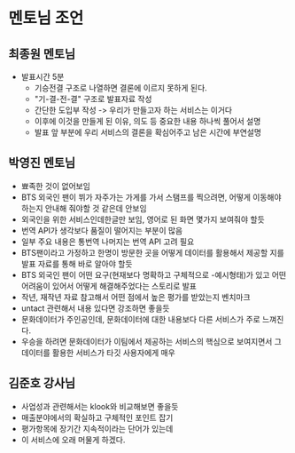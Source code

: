 # 멘토님 조언

## 최종원 멘토님

- 발표시간 5분
  - 기승전결 구조로 나열하면 결론에 이르지 못하게 된다.
  - "기-결-전-결" 구조로 발표자료 작성 
  - 간단한 도입부 작성 -> 우리가 만들고자 하는 서비스는 이거다
  - 이후에 이것을 만들게 된 이유, 의도 등 중요한 내용 하나씩 풀어서 설명
  - 발표 앞 부분에 우리 서비스의 결론을 확심어주고 남은 시간에 부연설명

## 박영진 멘토님

- 뾰족한 것이 없어보임
- BTS 외국인 팬이 뷔가 자주가는 가게를 가서 스탬프를 찍으려면, 어떻게 이동해야 하는지 안내해 줘야할 것 같은데 안보임
- 외국인을 위한 서비스인데한글만 보임, 영어로 된 화면 몇가지 보여줘야 할듯
- 번역 API가 생각보다 품질이 떨어지는 부분이 많음
- 일부 주요 내용은 통번역 나머지는 번역 API 고려 필요
- BTS팬이라고 가정하고 한명이 방문한 곳을 어떻게 데이터를 활용해서 제공할 지를 발표 자료를 통해 바로  알아야 할듯
- BTS 외국인 팬이 어떤 요구(현재보다 명확하고 구체적으로 -예시형태)가 있고 어떤 어려움이 있어서 어떻게 해결해주었다는 스토리로 발표
- 작년, 재작년 자료 참고해서 어떤 점에서 높은 평가를 받았는지 벤치마크
- untact 관련해서 내용 있다면 강조하면 좋을듯
- 문화데이터가 주인공인데, 문화데이터에 대한 내용보다 다른 서비스가 주로 느껴진다.
- 우승을 하려면 문화데이터가 이팀에서 제공하는 서비스의 핵심으로 보여지면서 그 데이터를 활용한 서비스가 타깃 사용자에게 매우 

## 김준호 강사님

- 사업성과 관련해서는 klook와 비교해보면 좋을듯
- 매출분야에서의 확실하고 구체적인 포인트 잡기
- 평가항목에 장기간 지속적이라는 단어가 있는데
- 이 서비스에 오래 머물게 하겠다.


